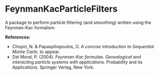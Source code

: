 # FeynmanKacParticleFilters


A package to perform particle filtering (and smoothing) written using the Feynman-Kac formalism.

**References:**

- Chopin, N. & Papaspiliopoulos, O. *A concise introduction to Sequential Monte Carlo*, to appear.
- Del Moral, P. (2004). *Feynman-Kac formulae. Genealogical and interacting particle
systems with applications.* Probability and its Applications. Springer Verlag, New
York.
